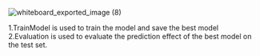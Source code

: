 ![whiteboard_exported_image (8)](https://github.com/user-attachments/assets/40ba3130-1646-46c0-87c4-271551958801)

1.TrainModel is used to train the model and save the best model
2.Evaluation is used to evaluate the prediction effect of the best model on the test set.
